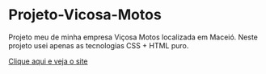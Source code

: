 # Projeto-Vicosa-Motos
 Projeto meu de minha empresa Viçosa Motos localizada em Maceió.
 Neste projeto usei apenas as tecnologias CSS + HTML puro.

<a href="https://max-codejs.github.io/Projeto-Vicosa-Motos/index.html" >Clique aqui e veja o site</a>
